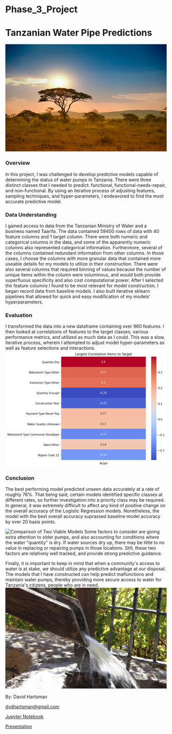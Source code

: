 # Phase_3_Project
# Tanzanian Water Pipe Predictions
![Tanzanian Landscape](./Data/tanzania.jpg)
### Overview
In this project, I was challenged to develop predictive models capable of determining the status of water pumps in Tanzania. There were three distinct classes that I needed to predict: functional, functional-needs-repair, and non-functional. By using an iterative process of adjusting features, sampling techniques, and hyper-parameters, I endeavored to find the most accurate predictive model.
### Data Understanding
I gained access to data from the Tanzanian Ministry of Water and a business named Taarifa. The data contained 59400 rows of data with 40 feature columns and 1 target column. There were both numeric and categorical columns in the data, and some of the apparently numeric columns also represented categorical information. Furthermore, several of the columns contained redundant information from other columns. In those cases, I choose the columns with more granular data that contained more useable details for my models to utilize in their construction. There were also several columns that required binning of values because the number of unique items within the column were voluminous, and would both provide superfluous specificity and also cost computational power. After I selected the feature columns I found to be most relevant for model construction, I began record data from baseline models. I also built iterative sklearn pipelines that allowed for quick and easy modification of my models' hyperparameters.

### Evaluation
I transformed the data into a new dataframe containing over 960 features. I then looked at correlations of features to the target classes, various performance metrics, and utilized as much data as I could. This was a slow, iterative process, wherein I attempted to adjust model hyper-parameters as well as feature selections and interactions.
![Heatmap of the Top Ten Correlations by Magnitude](./Data/heatmap.jpg)
### Conclusion
The best performing model predicted unseen data accurately at a rate of roughly 76%. That being said, certain models identified specific classes at different rates, so further investigation into a priority class may be required. In general, it was extremely difficult to affect any kind of positive change on the overall accuracy of the Logistic Regression models. Nonetheless, the model with the best overall accuracy suprassed baseline model accuracy by over 20 basis points.  

![Comparison of Two Viable Models](./Data/KYP_slide.png)
Some factors to consider are giving extra attention to older pumps, and also accounting for conditions where the water "quantity" is dry. If water sources dry up, there may be little to no value in replacing or repairing pumps in those locations. Still, these two factors are relatively well tracked, and provide strong predictive guidance.

Finally, it is important to keep in mind that when a community's access to water is at stake, we should utilize any predictive advantage at our disposal. The models that I have constructed can help predict malfunctions and maintain water pumps, thereby providing more secure access to water for Tanzania's citizens, people who are in need.
![Water Well](./Data/water_well.jpg)

By: David Hartsman

dvdhartsman@gmail.com

[Jupyter Notebook](https://github.com/dvdhartsman/Phase_3_Project/blob/main/Final_Notebook.ipynb)

[Presentation](https://github.com/dvdhartsman/Phase_3_Project/blob/main/Tanzanian%20Water%20Pumps.pdf)
